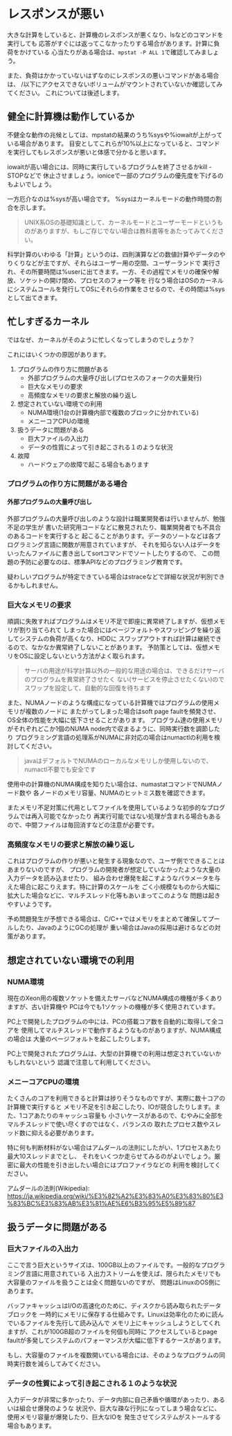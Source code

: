 # レスポンスが悪い

大きな計算をしていると、計算機のレスポンスが悪くなり、lsなどのコマンドを実行しても
応答がすぐには返ってこなかったりする場合があります。計算に負荷をかけている
心当たりがある場合は、```mpstat -P ALL 1```で確認してみましょう。

また、負荷はかかっていないはずなのにレスポンスの悪いコマンドがある場合は、
/以下にアクセスできないボリュームがマウントされていないか確認してみてください。
これについては後述します。

## 健全に計算機は動作しているか

不健全な動作の兆候としては、mpstatの結果のうち%sysや%iowaitが上がっている場合があります。
目安としてこれらが10%以上になっていると、コマンドを実行してもレスポンスが悪いと体感で分かると思います。

iowaitが高い場合には、同時に実行しているプログラムを終了させるかkill -STOPなどで
休止させましょう。ioniceで一部のプログラムの優先度を下げるのもよいでしょう。

一方厄介なのは%sysが高い場合です。
%sysはカーネルモードの動作時間の割合を示します。
> UNIX系OSの基礎知識として、カーネルモードとユーザーモードというものがありますが、もしご存じでない場合は教科書等をあたってみてください。

科学計算のいわゆる「計算」というのは、四則演算などの数値計算やデータのやりくりなどが主ですが、それらはユーザー用の空間、ユーザーランドで
実行され、その所要時間は%userに出てきます。一方、その過程でメモリの確保や解放、ソケットの開け閉め、プロセスのフォーク等を
行なう場合はOSのカーネルにシステムコールを発行してOSにそれらの作業をさせるので、その時間は%sysとして出てきます。

## 忙しすぎるカーネル
ではなぜ、カーネルがそのように忙しくなってしまうのでしょうか？

これにはいくつかの原因があります。
1. プログラムの作り方に問題がある
   - 外部プログラムの大量呼び出し(プロセスのフォークの大量発行)
   - 巨大なメモリの要求
   - 高頻度なメモリの要求と解放の繰り返し
2. 想定されていない環境での利用
   - NUMA環境(1台の計算機内部で複数のブロックに分かれている)
   - メニーコアCPUの環境
3. 扱うデータに問題がある
   - 巨大ファイルの入出力
   - データの性質によって引き起こされる１のような状況
4. 故障
   - ハードウェアの故障で起こる場合もあります

### プログラムの作り方に問題がある場合
#### 外部プログラムの大量呼び出し
外部プログラムの大量呼び出しのような設計は職業開発者は行いませんが、勉強不足の学生が
書いた研究用コードなどに散見されたり、職業開発者でも不具合のあるコードを実行すると
起こることがあります。データのソートなどは各プログラミング言語に関数が用意されていますが、
それを知らない人はデータをいったんファイルに書き出してsortコマンドでソートしたりするので、
この問題の予防に必要なのは、標準APIなどのプログラミング教育です。

疑わしいプログラムが特定できている場合はstraceなどで詳細な状況が判別できるかもしれません。

### 巨大なメモリの要求
順調に失敗すればプログラムはメモリ不足で即座に異常終了しますが、仮想メモリが割り当てられて
しまった場合にはページフォルトやスワッピングを繰り返してシステムの負荷が高くなり、HDDに
スワップアウトすれば計算は継続できるので、なかなか異常終了しないことがあります。
予防策としては、仮想メモリをOSに設定しないという方法がよく取られます。
> サーバの用途が科学計算以外の一般的な用途の場合は、できるだけサーバのプログラムを異常終了させたく
> ない(サービスを停止させたくない)のでスワップを設定して、自動的な回復を待ちます

また、NUMAノードのような構成になっている計算機ではプログラムの使用メモリが複数のノードに
またがってしまった場合はsoft page faultを頻発させ、OS全体の性能を大幅に低下させることがあります。
プログラム達の使用メモリがそれぞれどこか1個のNUMA node内で収まるように、同時実行数を調節したり
プログラミング言語の処理系がNUMAに非対応の場合はnumactlの利用を検討してください。
> javaはデフォルトでNUMAのローカルなメモリしか使用しないので、numactl不要でも安全です

使用中の計算機のNUMA構成を知りたい場合は、numastatコマンドでNUMAノード数や
各ノードのメモリ容量、NUMAのヒットミス数を確認できます。

またメモリ不足対策に代用としてファイルを使用しているような初歩的なプログラムでは再入可能でなかったり
再実行可能ではない処理が含まれる場合もあるので、中間ファイルは毎回消すなどの注意が必要です。

### 高頻度なメモリの要求と解放の繰り返し
これはプログラムの作りが悪いと発生する現象なので、ユーザ側でできることはあまりないのですが、
プログラムの開発者が想定していなかったような大量の入力データを読み込ませたり、
組み合わせ爆発を起こすようなパラメータを与えた場合に起こりえます。特に計算のスケールを
ごく小規模なものから大幅に拡大した場合などに、マルチスレッド化等もあいまってこのような
問題は起きやすいようです。

予め問題発生が予想できる場合は、C/C++ではメモリをまとめて確保してプールしたり、JavaのようにGCの処理が
重い場合はJavaの採用は避けるなどの対策があります。

## 想定されていない環境での利用
### NUMA環境
現在のXeon用の複数ソケットを備えたサーバなどNUMA構成の機種が多くありますが、古い計算機や
PCは今でも1ソケットの機種が多く使用されています。

PC上で開発したプログラムの中には、PCの搭載コア数を自動的に取得して全コアを
使用してマルチスレッドで動作するようなものがありますが、NUMA構成の場合は
大量のページフォルトを起こしたりします。

PC上で開発されたプログラムは、大型の計算機での利用は想定されていないかもしれないという
認識で注意して利用してください。

### メニーコアCPUの環境
たくさんのコアを利用できると計算は捗りそうなものですが、実際に数十コアの計算機で実行すると
メモリ不足を引き起こしたり、IOが競合したりします。また、1コアあたりのキャッシュ容量も
小さいケースがあるので、むやみに全部をマルチスレッドで使い尽くすのではなく、バランスの
取れたプロセス数やスレッド数に抑える必要があります。

特に何も判断材料がない場合はアムダールの法則にしたがい、1プロセスあたり最大10スレッドまでとし、
それをいくつか走らせてみるのがよいでしょう。厳密に最大の性能を引き出したい場合にはプロファイラなどの
利用を検討してください。

アムダールの法則(Wikipedia):
https://ja.wikipedia.org/wiki/%E3%82%A2%E3%83%A0%E3%83%80%E3%83%BC%E3%83%AB%E3%81%AE%E6%B3%95%E5%89%87

## 扱うデータに問題がある
### 巨大ファイルの入出力
ここで言う巨大というサイズは、100GB以上のファイルです。一般的なプログラミング言語に用意されている
入出力ストリームを使えば、限られたメモリでも大容量のファイルを扱うことは全く問題ないのですが、
問題はLinuxのOS側にあります。

バッファキャッシュはI/Oの高速化のために、ディスクから読み取られたデータブロックを
一時的にメモリに保存する仕組みです。Linuxは効率化のために読んでいるファイルを先行して読み込んで
メモリ上にキャッシュしようとしてくれますが、これが100GB超のファイルを何個も同時に
アクセスしているとpage faultが多発してシステムのパフォーマンスが大幅に低下するケースがあります。

もし、大容量のファイルを複数開いている場合には、そのようなプログラムの同時実行数を減らしてみてください。

### データの性質によって引き起こされる１のような状況
入力データが非常に多かったり、データ内部に自己矛盾や循環があったり、あるいは組合せ爆発のような
状況や、巨大な疎な行列になってしまう場合などに、使用メモリ容量が爆発したり、巨大なIOを
発生させてシステムがストールする場合もあります。
